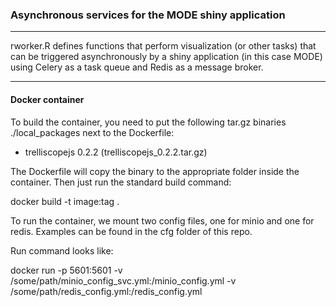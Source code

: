 ### Asynchronous services for the MODE shiny application
****

rworker.R defines functions that perform visualization (or other tasks) that can be triggered asynchronously by a shiny application (in this case MODE) using Celery as a task queue and Redis as a message broker.
****

#### Docker container

To build the container, you need to put the following tar.gz binaries ./local_packages next to the Dockerfile:

- trelliscopejs 0.2.2 (trelliscopejs_0.2.2.tar.gz)

The Dockerfile will copy the binary to the appropriate folder inside the container.  Then just run the standard build command:

docker build -t image:tag .

To run the container, we mount two config files, one for minio and one for redis.  Examples can be found in the cfg folder of this repo.

Run command looks like:

docker run -p 5601:5601 -v /some/path/minio_config_svc.yml:/minio_config.yml -v /some/path/redis_config.yml:/redis_config.yml

